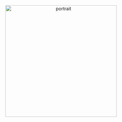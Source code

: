 <center>
  <img src="https://github.com/bmson/bmson/assets/890821/a3789308-10f2-4ccd-ad7a-a9a03c05c007" alt="portrait" width="350px" />
</center>
